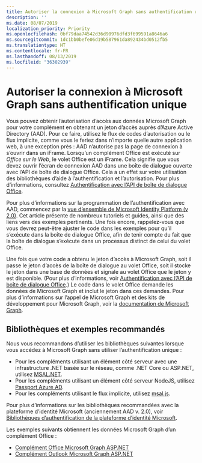 ```yaml
---
title: Autoriser la connexion à Microsoft Graph sans authentification unique
description: ''
ms.date: 08/07/2019
localization_priority: Priority
ms.openlocfilehash: 0bf79daa74542d36d90976dfd3f699591a8646a6
ms.sourcegitcommit: 1dc1bb0befe06d19b587961da892434bd0512fb5
ms.translationtype: HT
ms.contentlocale: fr-FR
ms.lasthandoff: 08/13/2019
ms.locfileid: "36302939"
---
```

# <a name="authorize-to-microsoft-graph-without-sso"></a>Autoriser la connexion à Microsoft Graph sans authentification unique

Vous pouvez obtenir l’autorisation d’accès aux données Microsoft Graph pour votre complément en obtenant un jeton d’accès auprès d’Azure Active Directory (AAD). Pour ce faire, utilisez le flux de codes d’autorisation ou le flux implicite, comme vous le feriez dans n’importe quelle autre application web, à une exception près : AAD n’autorise pas la page de connexion à s’ouvrir dans un iFrame. Lorsqu’un complément Office est exécuté sur *Office sur le Web*, le volet Office est un iFrame. Cela signifie que vous devez ouvrir l’écran de connexion AAD dans une boîte de dialogue ouverte avec l’API de boîte de dialogue Office. Cela a un effet sur votre utilisation des bibliothèques d’aide à l’authentification et l’autorisation. Pour plus d’informations, consultez [Authentification avec l’API de boîte de dialogue Office](auth-with-office-dialog-api.md).

Pour plus d’informations sur la programmation de l’authentification avec AAD, commencez par la [vue d’ensemble de Microsoft Identity Platform (v 2.0)](/azure/active-directory/develop/v2-overview). Cet article présente de nombreux tutoriels et guides, ainsi que des liens vers des exemples pertinents. Une fois encore, rappelez-vous que vous devrez peut-être ajuster le code dans les exemples pour qu’il s’exécute dans la boîte de dialogue Office, afin de tenir compte du fait que la boîte de dialogue s’exécute dans un processus distinct de celui du volet Office.

Une fois que votre code a obtenu le jeton d’accès à Microsoft Graph, soit il passe le jeton d’accès de la boîte de dialogue au volet Office, soit il stocke le jeton dans une base de données et signale au volet Office que le jeton y est disponible. (Pour plus d’informations, voir [Authentification avec l’API de boîte de dialogue Office](auth-with-office-dialog-api.md).) Le code dans le volet Office demande les données de Microsoft Graph et inclut le jeton dans ces demandes. Pour plus d’informations sur l’appel de Microsoft Graph et des kits de développement pour Microsoft Graph, voir la [documentation de Microsoft Graph](/graph/).

## <a name="recommended-libraries-and-samples"></a>Bibliothèques et exemples recommandés

Nous vous recommandons d’utiliser les bibliothèques suivantes lorsque vous accédez à Microsoft Graph sans utiliser l’authentification unique :

- Pour les compléments utilisant un élément côté serveur avec une infrastructure .NET basée sur le réseau, comme .NET Core ou ASP.NET, utilisez [MSAL.NET](https://github.com/AzureAD/microsoft-authentication-library-for-dotnet/wiki#conceptual-documentation).
- Pour les compléments utilisant un élément côté serveur NodeJS, utilisez [Passport Azure AD](https://github.com/AzureAD/passport-azure-ad).
- Pour les compléments utilisant le flux implicite, utilisez [msal.js](https://github.com/AzureAD/microsoft-authentication-library-for-js/wiki).

Pour plus d’informations sur les bibliothèques recommandées avec la plateforme d’identité Microsoft (anciennement AAD v. 2.0), voir [Bibliothèques d’authentification de la plateforme d’identité Microsoft](/azure/active-directory/develop/reference-v2-libraries.md).

Les exemples suivants obtiennent les données Microsoft Graph d’un complément Office :

- [Complément Office Microsoft Graph ASP.NET](https://github.com/OfficeDev/office-add-in-microsoft-graph-aspnet)
- [Complément Outlook Microsoft Graph ASP.NET](https://github.com/OfficeDev/outlook-add-in-microsoft-graph-aspnet)

